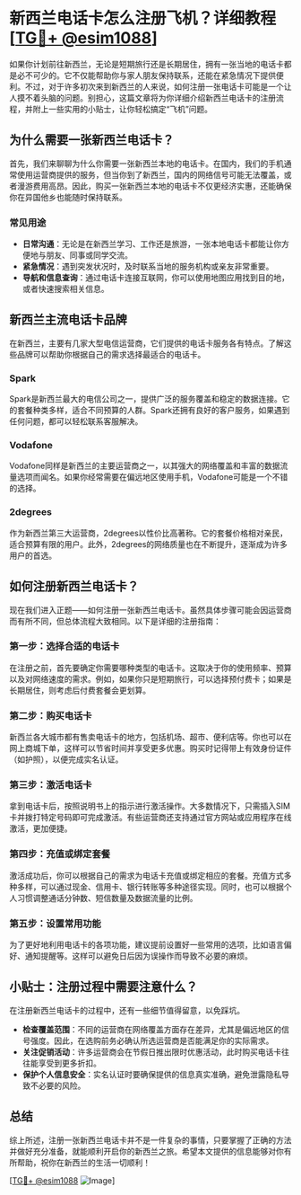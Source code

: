 # 新西兰电话卡怎么注册飞机？详细教程[[TG💪+ @esim1088](https://t.me/s/esim1088)]

如果你计划前往新西兰，无论是短期旅行还是长期居住，拥有一张当地的电话卡都是必不可少的。它不仅能帮助你与家人朋友保持联系，还能在紧急情况下提供便利。不过，对于许多初次来到新西兰的人来说，如何注册一张电话卡可能是一个让人摸不着头脑的问题。别担心，这篇文章将为你详细介绍新西兰电话卡的注册流程，并附上一些实用的小贴士，让你轻松搞定“飞机”问题。

## 为什么需要一张新西兰电话卡？

首先，我们来聊聊为什么你需要一张新西兰本地的电话卡。在国内，我们的手机通常使用运营商提供的服务，但当你到了新西兰，国内的网络信号可能无法覆盖，或者漫游费用高昂。因此，购买一张新西兰本地的电话卡不仅更经济实惠，还能确保你在异国他乡也能随时保持联系。

### 常见用途

- **日常沟通**：无论是在新西兰学习、工作还是旅游，一张本地电话卡都能让你方便地与朋友、同事或同学交流。
- **紧急情况**：遇到突发状况时，及时联系当地的服务机构或亲友非常重要。
- **导航和信息查询**：通过电话卡连接互联网，你可以使用地图应用找到目的地，或者快速搜索相关信息。

## 新西兰主流电话卡品牌

在新西兰，主要有几家大型电信运营商，它们提供的电话卡服务各有特点。了解这些品牌可以帮助你根据自己的需求选择最适合的电话卡。

### Spark

Spark是新西兰最大的电信公司之一，提供广泛的服务覆盖和稳定的数据连接。它的套餐种类多样，适合不同预算的人群。Spark还拥有良好的客户服务，如果遇到任何问题，都可以轻松联系客服解决。

### Vodafone

Vodafone同样是新西兰的主要运营商之一，以其强大的网络覆盖和丰富的数据流量选项而闻名。如果你经常需要在偏远地区使用手机，Vodafone可能是一个不错的选择。

### 2degrees

作为新西兰第三大运营商，2degrees以性价比高著称。它的套餐价格相对亲民，适合预算有限的用户。此外，2degrees的网络质量也在不断提升，逐渐成为许多用户的首选。

## 如何注册新西兰电话卡？

现在我们进入正题——如何注册一张新西兰电话卡。虽然具体步骤可能会因运营商而有所不同，但总体流程大致相同。以下是详细的注册指南：

### 第一步：选择合适的电话卡

在注册之前，首先要确定你需要哪种类型的电话卡。这取决于你的使用频率、预算以及对网络速度的需求。例如，如果你只是短期旅行，可以选择预付费卡；如果是长期居住，则考虑后付费套餐会更划算。

### 第二步：购买电话卡

新西兰各大城市都有售卖电话卡的地方，包括机场、超市、便利店等。你也可以在网上商城下单，这样可以节省时间并享受更多优惠。购买时记得带上有效身份证件（如护照），以便完成实名认证。

### 第三步：激活电话卡

拿到电话卡后，按照说明书上的指示进行激活操作。大多数情况下，只需插入SIM卡并拨打特定号码即可完成激活。有些运营商还支持通过官方网站或应用程序在线激活，更加便捷。

### 第四步：充值或绑定套餐

激活成功后，你可以根据自己的需求为电话卡充值或绑定相应的套餐。充值方式多种多样，可以通过现金、信用卡、银行转账等多种途径实现。同时，也可以根据个人习惯调整通话分钟数、短信数量及数据流量的比例。

### 第五步：设置常用功能

为了更好地利用电话卡的各项功能，建议提前设置好一些常用的选项，比如语言偏好、通知提醒等。这样可以避免日后因为误操作而导致不必要的麻烦。

## 小贴士：注册过程中需要注意什么？

在注册新西兰电话卡的过程中，还有一些细节值得留意，以免踩坑。

- **检查覆盖范围**：不同的运营商在网络覆盖方面存在差异，尤其是偏远地区的信号强度。因此，在选购前务必确认所选运营商是否能满足你的实际需求。
- **关注促销活动**：许多运营商会在节假日推出限时优惠活动，此时购买电话卡往往能享受到更多折扣。
- **保护个人信息安全**：实名认证时要确保提供的信息真实准确，避免泄露隐私导致不必要的风险。

## 总结

综上所述，注册一张新西兰电话卡并不是一件复杂的事情，只要掌握了正确的方法并做好充分准备，就能顺利开启你的新西兰之旅。希望本文提供的信息能够对你有所帮助，祝你在新西兰的生活一切顺利！

[[TG💪+ @esim1088](https://t.me/s/esim1088) ![Image](https://i.postimg.cc/4NQfJmqS/Snipaste-2025-05-13-00-14-12.png)]
